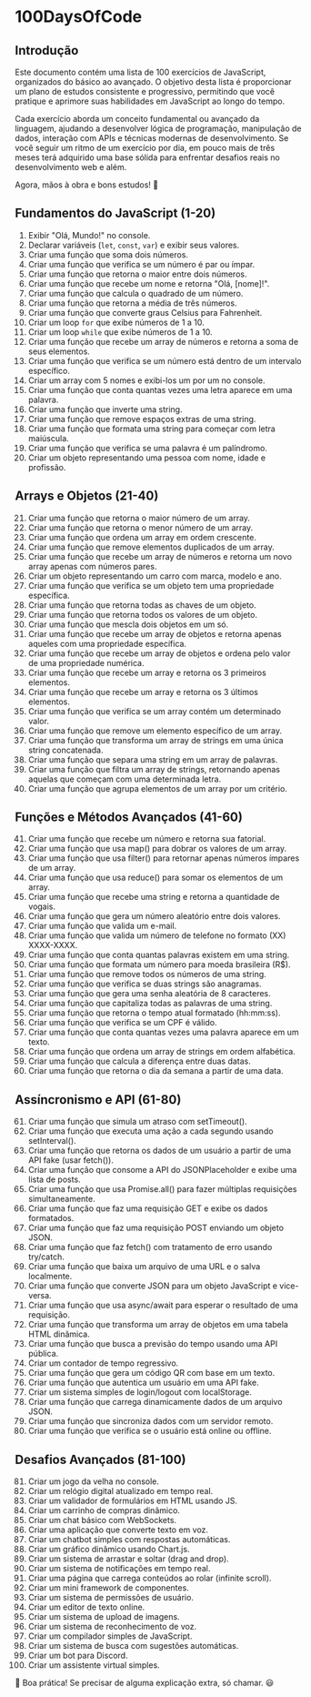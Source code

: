 # 100DaysOfCode
## Introdução

Este documento contém uma lista de 100 exercícios de JavaScript, organizados do básico ao avançado. O objetivo desta lista é proporcionar um plano de estudos consistente e progressivo, permitindo que você pratique e aprimore suas habilidades em JavaScript ao longo do tempo. 

Cada exercício aborda um conceito fundamental ou avançado da linguagem, ajudando a desenvolver lógica de programação, manipulação de dados, interação com APIs e técnicas modernas de desenvolvimento. Se você seguir um ritmo de um exercício por dia, em pouco mais de três meses terá adquirido uma base sólida para enfrentar desafios reais no desenvolvimento web e além. 

Agora, mãos à obra e bons estudos! 🚀

## **Fundamentos do JavaScript (1-20)**
1. Exibir "Olá, Mundo!" no console.  
2. Declarar variáveis (`let`, `const`, `var`) e exibir seus valores.  
3. Criar uma função que soma dois números.  
4. Criar uma função que verifica se um número é par ou ímpar.  
5. Criar uma função que retorna o maior entre dois números.  
6. Criar uma função que recebe um nome e retorna "Olá, [nome]!".  
7. Criar uma função que calcula o quadrado de um número.  
8. Criar uma função que retorna a média de três números.  
9. Criar uma função que converte graus Celsius para Fahrenheit.  
10. Criar um loop `for` que exibe números de 1 a 10.  
11. Criar um loop `while` que exibe números de 1 a 10.  
12. Criar uma função que recebe um array de números e retorna a soma de seus elementos.  
13. Criar uma função que verifica se um número está dentro de um intervalo específico.  
14. Criar um array com 5 nomes e exibi-los um por um no console.  
15. Criar uma função que conta quantas vezes uma letra aparece em uma palavra.  
16. Criar uma função que inverte uma string.  
17. Criar uma função que remove espaços extras de uma string.  
18. Criar uma função que formata uma string para começar com letra maiúscula.  
19. Criar uma função que verifica se uma palavra é um palíndromo.  
20. Criar um objeto representando uma pessoa com nome, idade e profissão.  

## **Arrays e Objetos (21-40)**
21. Criar uma função que retorna o maior número de um array.  
22. Criar uma função que retorna o menor número de um array.  
23. Criar uma função que ordena um array em ordem crescente.  
24. Criar uma função que remove elementos duplicados de um array.  
25. Criar uma função que recebe um array de números e retorna um novo array apenas com números pares.  
26. Criar um objeto representando um carro com marca, modelo e ano.  
27. Criar uma função que verifica se um objeto tem uma propriedade específica.  
28. Criar uma função que retorna todas as chaves de um objeto.  
29. Criar uma função que retorna todos os valores de um objeto.  
30. Criar uma função que mescla dois objetos em um só.  
31. Criar uma função que recebe um array de objetos e retorna apenas aqueles com uma propriedade específica.  
32. Criar uma função que recebe um array de objetos e ordena pelo valor de uma propriedade numérica.  
33. Criar uma função que recebe um array e retorna os 3 primeiros elementos.  
34. Criar uma função que recebe um array e retorna os 3 últimos elementos.  
35. Criar uma função que verifica se um array contém um determinado valor.  
36. Criar uma função que remove um elemento específico de um array.  
37. Criar uma função que transforma um array de strings em uma única string concatenada.  
38. Criar uma função que separa uma string em um array de palavras.  
39. Criar uma função que filtra um array de strings, retornando apenas aquelas que começam com uma determinada letra.  
40. Criar uma função que agrupa elementos de um array por um critério.  

## **Funções e Métodos Avançados (41-60)**
41. Criar uma função que recebe um número e retorna sua fatorial.
42. Criar uma função que usa map() para dobrar os valores de um array.
43. Criar uma função que usa filter() para retornar apenas números ímpares de um array.
44. Criar uma função que usa reduce() para somar os elementos de um array.
45. Criar uma função que recebe uma string e retorna a quantidade de vogais.
46. Criar uma função que gera um número aleatório entre dois valores.
47. Criar uma função que valida um e-mail.
48. Criar uma função que valida um número de telefone no formato (XX) XXXX-XXXX.
49. Criar uma função que conta quantas palavras existem em uma string.
50. Criar uma função que formata um número para moeda brasileira (R$).
51. Criar uma função que remove todos os números de uma string.
52. Criar uma função que verifica se duas strings são anagramas.
53. Criar uma função que gera uma senha aleatória de 8 caracteres.
54. Criar uma função que capitaliza todas as palavras de uma string.
55. Criar uma função que retorna o tempo atual formatado (hh:mm:ss).
56. Criar uma função que verifica se um CPF é válido.
57. Criar uma função que conta quantas vezes uma palavra aparece em um texto.
58. Criar uma função que ordena um array de strings em ordem alfabética.
59. Criar uma função que calcula a diferença entre duas datas.
60. Criar uma função que retorna o dia da semana a partir de uma data.

## **Assíncronismo e API (61-80)**
61. Criar uma função que simula um atraso com setTimeout().
62. Criar uma função que executa uma ação a cada segundo usando setInterval().
63. Criar uma função que retorna os dados de um usuário a partir de uma API fake (usar fetch()).
64. Criar uma função que consome a API do JSONPlaceholder e exibe uma lista de posts.
65. Criar uma função que usa Promise.all() para fazer múltiplas requisições simultaneamente.
66. Criar uma função que faz uma requisição GET e exibe os dados formatados.
67. Criar uma função que faz uma requisição POST enviando um objeto JSON.
68. Criar uma função que faz fetch() com tratamento de erro usando try/catch.
69. Criar uma função que baixa um arquivo de uma URL e o salva localmente.
70. Criar uma função que converte JSON para um objeto JavaScript e vice-versa.
71. Criar uma função que usa async/await para esperar o resultado de uma requisição.
72. Criar uma função que transforma um array de objetos em uma tabela HTML dinâmica.
73. Criar uma função que busca a previsão do tempo usando uma API pública.
74. Criar um contador de tempo regressivo.
75. Criar uma função que gera um código QR com base em um texto.
76. Criar uma função que autentica um usuário em uma API fake.
77. Criar um sistema simples de login/logout com localStorage.
78. Criar uma função que carrega dinamicamente dados de um arquivo JSON.
79. Criar uma função que sincroniza dados com um servidor remoto.
80. Criar uma função que verifica se o usuário está online ou offline.

## **Desafios Avançados (81-100)**
81. Criar um jogo da velha no console.
82. Criar um relógio digital atualizado em tempo real.
83. Criar um validador de formulários em HTML usando JS.
84. Criar um carrinho de compras dinâmico.
85. Criar um chat básico com WebSockets.
86. Criar uma aplicação que converte texto em voz.
87. Criar um chatbot simples com respostas automáticas.
88. Criar um gráfico dinâmico usando Chart.js.
89. Criar um sistema de arrastar e soltar (drag and drop).
90. Criar um sistema de notificações em tempo real.
91. Criar uma página que carrega conteúdos ao rolar (infinite scroll).
92. Criar um mini framework de componentes.
93. Criar um sistema de permissões de usuário.
94. Criar um editor de texto online.
95. Criar um sistema de upload de imagens.
96. Criar um sistema de reconhecimento de voz.
97. Criar um compilador simples de JavaScript.
98. Criar um sistema de busca com sugestões automáticas.
99. Criar um bot para Discord.
100. Criar um assistente virtual simples.


🚀 Boa prática! Se precisar de alguma explicação extra, só chamar. 😃
